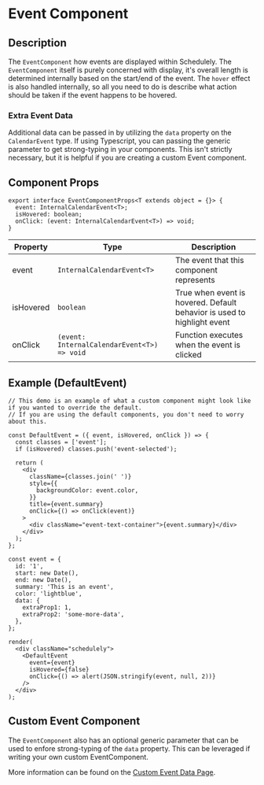 # Event Component

## Description

The `EventComponent` how events are displayed within Schedulely. The `EventComponent` itself is purely concerned with display, it's overall length is determined
internally based on the start/end of the event. The `hover` effect is also handled internally, so all you need to do is describe what action should be taken if
the event happens to be hovered.

### Extra Event Data

Additional data can be passed in by utilizing the `data` property on the `CalendarEvent` type.
If using Typescript, you can passing the generic parameter to get strong-typing in your components. This isn't strictly necessary, but it is helpful if you are
creating a custom Event component.

## Component Props

```tsx
export interface EventComponentProps<T extends object = {}> {
  event: InternalCalendarEvent<T>;
  isHovered: boolean;
  onClick: (event: InternalCalendarEvent<T>) => void;
}
```

| Property  | Type                                        | Description                                                             |
| --------- | ------------------------------------------- | ----------------------------------------------------------------------- |
| event     | `InternalCalendarEvent<T>`                  | The event that this component represents                                |
| isHovered | `boolean`                                   | True when event is hovered. Default behavior is used to highlight event |
| onClick   | `(event: InternalCalendarEvent<T>) => void` | Function executes when the event is clicked                             |

## Example (DefaultEvent)

```tsx live noInline
// This demo is an example of what a custom component might look like if you wanted to override the default.
// If you are using the default components, you don't need to worry about this.

const DefaultEvent = ({ event, isHovered, onClick }) => {
  const classes = ['event'];
  if (isHovered) classes.push('event-selected');

  return (
    <div
      className={classes.join(' ')}
      style={{
        backgroundColor: event.color,
      }}
      title={event.summary}
      onClick={() => onClick(event)}
    >
      <div className="event-text-container">{event.summary}</div>
    </div>
  );
};

const event = {
  id: '1',
  start: new Date(),
  end: new Date(),
  summary: 'This is an event',
  color: 'lightblue',
  data: {
    extraProp1: 1,
    extraProp2: 'some-more-data',
  },
};

render(
  <div className="schedulely">
    <DefaultEvent
      event={event}
      isHovered={false}
      onClick={() => alert(JSON.stringify(event, null, 2))}
    />
  </div>
);
```

## Custom Event Component

The `EventComponent` also has an optional generic parameter that can be used to enfore strong-typing of the `data` property. This can be leveraged if writing
your own custom EventComponent.

More information can be found on the [Custom Event Data Page](/docs/Usage/CustomEventData).
